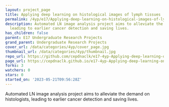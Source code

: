 ```yaml
---
layout: project_page
title: Applying deep learning on histological images of lymph tissues
permalink: /4yp/e17/Applying-deep-learning-on-histological-images-of-lymph-tissues/
description: Automated LN image analysis project aims to alleviate the demand on histologists,
  leading to earlier cancer detection and saving lives.
has_children: false
parent: E17 Undergraduate Research Projects
grand_parent: Undergraduate Research Projects
cover_url: /data/categories/4yp/cover_page.jpg
thumbnail_url: /data/categories/4yp/thumbnail.jpg
repo_url: https://github.com/cepdnaclk/e17-4yp-Applying-deep-learning-on-histological-images-of-lymph-tissues
page_url: https://cepdnaclk.github.io/e17-4yp-Applying-deep-learning-on-histological-images-of-lymph-tissues
forks: 3
watchers: 0
stars: 0
started_on: '2023-05-21T09:56:28Z'
---
```


Automated LN image analysis project aims to alleviate the demand on histologists, leading to earlier cancer detection and saving lives.